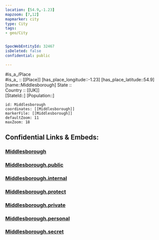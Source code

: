 ```yaml
---
location: [54.9,-1.23] 
mapzoom: [7,12] 
mapmarker: city 
type: City
tags:
- geo/City


SpocWebEntityId: 32467
isDeleted: false
confidential: public

---
```

#is_a_/Place  
#is_a_ :: [[Place]] 
[has_place_longitude::-1.23] 
[has_place_latitude::54.9] 
[name::Middlesborough] 
State ::  
Country :: [[UK]]  
[StateId::] 
[Population::] 



```leaflet
id: Middlesborough
coordinates: [[Middlesborough]] 
markerFile: [[Middlesborough]] 
defaultZoom: 11 
maxZoom: 18
```


## Confidential Links & Embeds: 

### [Middlesborough](/_Standards/Earth/Continent/Europe/Europe~North/UK/England/Regions~England/Yorkshire_and_the_Humber/Yorkshire~North/City/Middlesborough.md) 

### [Middlesborough.public](/_public/Earth/Continent/Europe/Europe~North/UK/England/Regions~England/Yorkshire_and_the_Humber/Yorkshire~North/City/Middlesborough.public.md) 

### [Middlesborough.internal](/_internal/Earth/Continent/Europe/Europe~North/UK/England/Regions~England/Yorkshire_and_the_Humber/Yorkshire~North/City/Middlesborough.internal.md) 

### [Middlesborough.protect](/_protect/Earth/Continent/Europe/Europe~North/UK/England/Regions~England/Yorkshire_and_the_Humber/Yorkshire~North/City/Middlesborough.protect.md) 

### [Middlesborough.private](/_private/Earth/Continent/Europe/Europe~North/UK/England/Regions~England/Yorkshire_and_the_Humber/Yorkshire~North/City/Middlesborough.private.md) 

### [Middlesborough.personal](/_personal/Earth/Continent/Europe/Europe~North/UK/England/Regions~England/Yorkshire_and_the_Humber/Yorkshire~North/City/Middlesborough.personal.md) 

### [Middlesborough.secret](/_secret/Earth/Continent/Europe/Europe~North/UK/England/Regions~England/Yorkshire_and_the_Humber/Yorkshire~North/City/Middlesborough.secret.md)

